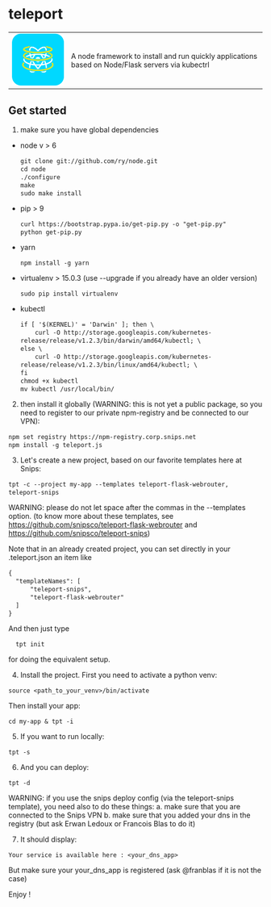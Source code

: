 # teleport

<table>
  <td>
    <img src="icon.png" alt="icon" title="made by @cecilesnips"/>
  </td>
  <td>
    A node framework to install and run quickly applications based on Node/Flask servers via kubectrl
  </td>
</table>

## Get started

1. make sure you have global dependencies

  - node v > 6
    ```
    git clone git://github.com/ry/node.git
    cd node
    ./configure
    make
    sudo make install
    ```

  - pip > 9
    ```
    curl https://bootstrap.pypa.io/get-pip.py -o "get-pip.py"
    python get-pip.py
    ```

  - yarn
    ```
    npm install -g yarn
    ```

  - virtualenv > 15.0.3 (use --upgrade if you already have an older version)
    ```
    sudo pip install virtualenv
    ```

  - kubectl
    ```
    if [ '$(KERNEL)' = 'Darwin' ]; then \
  		curl -O http://storage.googleapis.com/kubernetes-release/release/v1.2.3/bin/darwin/amd64/kubectl; \
  	else \
  		curl -O http://storage.googleapis.com/kubernetes-release/release/v1.2.3/bin/linux/amd64/kubectl; \
  	fi
  	chmod +x kubectl
  	mv kubectl /usr/local/bin/
    ```

2. then install it globally (WARNING: this is not yet a public package, so you need
  to register to our private npm-registry and be connected to our VPN):
  ```
  npm set registry https://npm-registry.corp.snips.net
  npm install -g teleport.js
  ```

3. Let's create a new project, based on our favorite templates here at Snips:
  ```
  tpt -c --project my-app --templates teleport-flask-webrouter, teleport-snips
  ```
  WARNING: please do not let space after the commas in the --templates option.
  (to know more about these templates, see https://github.com/snipsco/teleport-flask-webrouter and https://github.com/snipsco/teleport-snips)

  Note that in an already created project, you can set directly in your .teleport.json an item like
  ```
  {
    "templateNames": [
  		"teleport-snips",
  		"teleport-flask-webrouter"
  	]
  }
  ```
  And then just type
  ```
    tpt init
  ```
  for doing the equivalent setup.

4. Install the project. First you need to activate a python venv:
  ```
  source <path_to_your_venv>/bin/activate
  ```
  Then install your app:
  ```
  cd my-app & tpt -i
  ```

5. If you want to run locally:
  ```
  tpt -s
  ```

6. And you can deploy:
  ```
  tpt -d
  ```
  WARNING: if you use the snips deploy config (via the teleport-snips template),
  you need also to do these things:
  a. make sure that you are connected to the Snips VPN
  b. make sure that you added your dns in the registry (but ask Erwan Ledoux or Francois Blas to do it)

7. It should display:
  ```
  Your service is available here : <your_dns_app>
  ```
  But make sure your your_dns_app is registered (ask @franblas if it is not the case)

Enjoy !

